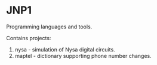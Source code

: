 # JNP1
Programming languages ​​and tools.

Contains projects:

1. nysa - simulation of Nysa digital circuits.
2. maptel - dictionary supporting phone number changes.
